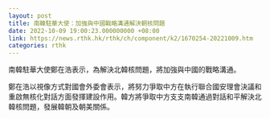 ```yaml
---
layout: post
title: 南韓駐華大使：加強與中國戰略溝通解決朝核問題
date: 2022-10-09 19:00:23.000000000 +08:00
link: https://news.rthk.hk/rthk/ch/component/k2/1670254-20221009.htm
categories: rthk
---
```


南韓駐華大使鄭在浩表示，為解決北韓核問題，將加強與中國的戰略溝通。

鄭在浩以視像方式對國會外委會表示，將努力爭取中方在執行聯合國安理會決議和重啟無核化對話方面發揮建設作用。韓方將爭取中方支支南韓通過對話和平解決北韓核問題，發展韓朝及朝美關係。
